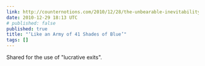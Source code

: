 ```yaml
---
link: http://counternotions.com/2010/12/28/the-unbearable-inevitability-of-being-android-1995/
date: 2010-12-29 18:13 UTC
# published: false
published: true
title: "‘Like an Army of 41 Shades of Blue’"
tags: []
---
```


Shared for the use of "lucrative exits".
